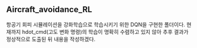 
## Aircraft_avoidance_RL
항공기 회피 시뮬레이션을 강화학습으로 학습시키기 위한 DQN을 구현한 폴더이다.
현재까지 hdot_cmd(고도 변화 명령)의 학습이 명확히 수렴하고 있지 않아 추후 결과가 정상적으로 도출된 뒤 내용을 작성하겠다.
